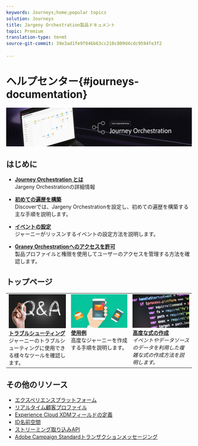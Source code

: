 ```yaml
---
keywords: Journeys;home;popular topics
solution: Journeys
title: Jargeny Orchestration製品ドキュメント
topic: Premium
translation-type: tm+mt
source-git-commit: 39e3ad1fe9f846b63cc210c809d4cdc9594fe3f2

---
```



# ヘルプセンター{#journeys-documentation}

![](using/assets/do-not-localize/bannerjourney.png)

## はじめに

* **[Journey Orchestration とは](using/action/working-with-adobe-campaign.md)**<br/>Jargeny Orchestrationの詳細情報

* **[初めての遍歴を構築](using/about/get-started.md)**<br/>Discoverでは、Jargeny Orchestrationを設定し、初めての遍歴を構築する主な手順を説明します。

* **[イベントの設定](using/event/about-events.md#section_tbk_5qt_pgb)**<br/>ジャーニーがリッスンするイベントの設定方法を説明します。

* **[Graney Orchestrationへのアクセスを許可](using/about/access-management.md)**<br/>製品プロファイルと権限を使用してユーザーのアクセスを管理する方法を確認します。

## トップページ

<table>
<tr>
    <td valign="top">
        <a href="using/about/troubleshooting.md">
       <img alt="開発者" src="using/assets/do-not-localize/FAQ.png" />
       </a>
    <div>
    <a href="using/about/troubleshooting.md"><strong>トラブルシューティング</strong></a>
    </div>
    <em></em>ジャーニーのトラブルシューティングに使用できる様々なツールを確認します。
    <br>
  </td>
  <td valign="top">
    <a href="using/usecase/building-the-journey.md">
      <img alt="ビルド" src="using/assets/do-not-localize/design.png"/>
    </a>
    <div>
    <a href="using/usecase/building-the-journey.md"><strong>使用例</strong></a>
    </div>
    <em></em>高度なジャーニーを作成する手順を説明します。
    <br>
  </td>
  <td valign="top">
    <a href="using/expression/expressionadvanced.md">
      <img alt="conditions" src="using/assets/do-not-localize/dev.png"/>
    </a>
    <div>
    <a href="using/expression/expressionadvanced.md"><strong>高度な式の作成</strong></a>
    </div>
    <em>イベントやデータソースのデータを利用した複雑な式の作成方法を説明します。 </em>
    <br>
  </td>
</tr>
</table>

## その他のリソース

* [エクスペリエンスプラットフォーム](https://www.adobe.com/experience-platform/documentation-and-developer-resources.html)
* [リアルタイム顧客プロファイル](https://www.adobe.io/apis/cloudplatform/dataservices/profile-identity-segmentation/profile-identity-segmentation-services.html#!api-specification/markdown/narrative/technical_overview/unified_profile_architectural_overview/unified_profile_architectural_overview.md)
* [Experience Cloud XDMフィールドの定義](https://www.adobe.io/apis/cloudplatform/dataservices/xdm.html)
* [ID名前空間](https://www.adobe.io/apis/cloudplatform/dataservices/profile-identity-segmentation/profile-identity-segmentation-services.html#!api-specification/markdown/narrative/technical_overview/identity_namespace_overview/identity_namespace_overview.md)
* [ストリーミング取り込みAPI](https://www.adobe.io/apis/cloudplatform/dataservices/data-ingestion/data-ingestion-services.html#!api-specification/markdown/narrative/technical_overview/streaming_ingest/getting_started_with_platform_streaming_ingestion.md)
* [Adobe Campaign Standardトランザクションメッセージング](https://docs.adobe.com/content/help/en/campaign-standard/using/communication-channels/transactional-messaging/about-transactional-messaging.html)
